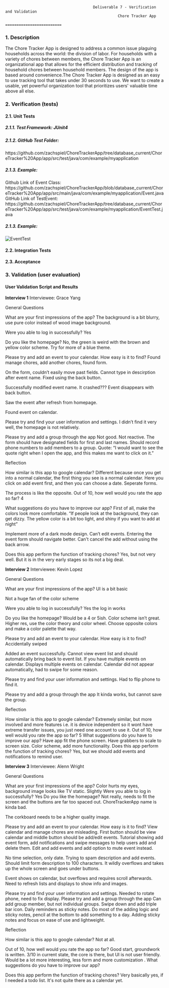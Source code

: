                                            Deliverable 7 - Verification and Validation
                                                      Chore Tracker App
                                                   =========================

<h3>1. Description</h3>

The Chore Tracker App is designed to address a common issue plaguing households across the world: the division of labor. For households with a variety of chores between members, the Chore Tracker App is an organizational app that allows for the efficient distribution and tracking of household chores between household members. The design of the app is based around convenience.The Chore Tracker App is designed as an easy to use tracking tool that takes under 30 seconds to use. We want to create a usable, yet powerful organization tool that prioritizes users' valuable time above all else.

<h3>2. Verification (tests)</h3>
<h4>2.1. Unit Tests</h4>
<h5>2.1.1. Test Framework: JUnit4</h5>
<h5>2.1.2. GitHub Test Folder:</h5> https://github.com/zachspiel/ChoreTrackerApp/tree/database_current/ChoreTracker%20App/app/src/test/java/com/example/myapplication
<h5>2.1.3. Example: </h5>
Github Link of Event Class:
https://github.com/zachspiel/ChoreTrackerApp/blob/database_current/ChoreTracker%20App/app/src/main/java/com/example/myapplication/Event.java
GitHub Link of TestEvent:
https://github.com/zachspiel/ChoreTrackerApp/tree/database_current/ChoreTracker%20App/app/src/test/java/com/example/myapplication/EventTest.java
<h5>2.1.3. Example: </h5>

![EventTest](https://github.com/zachspiel/ChoreTrackerApp/blob/master/Image%20Resources/EventTest_running.JPG)

<h4>2.2. Integration Tests</h4>
  
<h4>2.3. Acceptance</h4>
  
<h3>3. Validation (user evaluation)</h3>

<h4>User Validation Script and Results</h4>

**Interview 1**
Interviewee: Grace Yang

General Questions

What are your first impressions of the app? 
The background is a bit blurry, use pure color instead of wood image background.


Were you able to log in successfully?
Yes

Do you like the homepage? 
No, the green is weird with the brown and yellow color scheme. Try for more of a blue theme. 

 

Please try and add an event to your calendar. How easy is it to find?
Found manage chores, add another chores, found form. 

On the form, couldn’t easily move past fields. Cannot type in descirption after event name.
Fixed using the back button. 

Successfully modified event name. It crashed??? Event disappears with back button.

Saw the event after refresh from homepage.


Found event on calendar.

Please try and find your user information and settings. 
I didn’t find it very well, the homepage is not relatively. 

Please try and add a group through the app
Not good.  Not reactive. The form should have designated fields for first and last names. 
Should record phone numbers to add members to a group. 
Quote:
“I would want to see the quote right when I open the app, and this makes me want to click on it.”

Reflection

How similar is this app to google calendar?
Different because once you get into a normal calendar, the first thing you see is a normal calendar. Here you click on add event first, and then you can choose a date. Seperate forms.

The process is like the opposite. 
Out of 10, how well would you rate the app so far?
4

What suggestions do you have to improve our app?
First of all, make the colors look more comfortable. “If people look at the background, they can get dizzy. The yellow color is a bit too light, and shiny if you want to add at night” 

Implement more of a dark mode design. Can’t edit events. Entering the event form should navigate better. Can't cancel the add without using the back arrow. 

Does this app perform the function of tracking chores?
Yes, but not very well. But it is in the very early stages so its not a big deal. 


**Interview 2**
Interviewee: Kevin Lopez

General Questions

What are your first impressions of the app? 
UI is a bit basic

Not a huge fan of the color scheme

Were you able to log in successfully?
Yes the log in works

Do you like the homepage? 
Would be a 4 or 5ish. Color scheme isn’t great. Higher res, use the color theory and color wheel. Choose opposite colors and make a color palette that way.

Please try and add an event to your calendar. How easy is it to find?
Accidentally swiped 

Added an event successfully. Cannot view event list and should automatically bring back to event list. If you have multiple events on calendar. Displays multiple events on calendar. Calendar did not appear automatically, had to swipe for some reason.

Please try and find your user information and settings. 
Had to flip phone to find it. 

Please try and add a group through the app
It kinda works, but cannot save the group.

Reflection

How similar is this app to google calendar?
Extremely similar, but more involved and more features i.e. it is device independent so it wont have extreme transfer issues, you just need one account to use it.
Out of 10, how well would you rate the app so far?
5
What suggestions do you have to improve our app?
Have app fit the phone screen. Have grabbers to scale to screen size.
Color scheme, add more functionality.
Does this app perform the function of tracking chores?
Yes, but we should add events and notifications to remind user. 


**Interview 3**
Interviewee: Alenn Wright

General Questions

What are your first impressions of the app? 
Color hurts my eyes, background image looks like TV static. Slightly 
Were you able to log in successfully?
Yes
Do you like the homepage? 
Not really, needs to fit the screen and the buttons are far too spaced out. ChoreTrackerApp name is kinda bad. 

The corkboard needs to be a higher quality image. 

Please try and add an event to your calendar. How easy is it to find?
View calendar and manage chores are misleading. First button should be view calendar and middle button should be add/edit events. Tutorial showing add event form, add notifications and swipe messages to help users add and delete them. Edit and add events and add option to mute event instead. 

No time selection, only date. Trying to spam description and add events. Should limit form description to 100 characters. It wildly overflows and takes up the whole screen and goes under buttons. 

Event shows on calendar, but overflows and requires scroll afterwards. Need to refresh lists and displays to show info and images. 



Please try and find your user information and settings. 
Needed to rotate phone, need to fix display.
Please try and add a group through the app
Can add group member, but not individual groups. Swipe down and add triple bar icon. Daily reminders as sticky notes. Do most of the adding logic and sticky notes, pencil at the bottom to add something to a day. Adding sticky notes and focus on ease of use and lightweight. 

Reflection

How similar is this app to google calendar?
Not at all.

Out of 10, how well would you rate the app so far?
Good start, groundwork is written. 3/10 in current state, the core is there, but UI is not user friendly. Would be a lot more interesting, less form and more customization
. 
What suggestions do you have to improve our app?


Does this app perform the function of tracking chores?
Very basically yes, if I needed a todo list. It's not quite there as a calendar yet.
